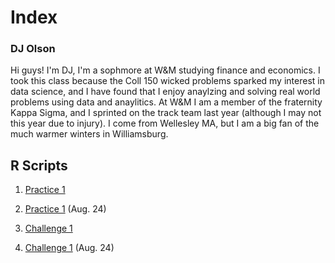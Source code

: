 # Index

### DJ Olson

Hi guys! I'm DJ, I'm a sophmore at W&M studying finance and economics. I took this class because the Coll 150 wicked problems sparked my interest in data science, and I have found that I enjoy anaylzing and solving real world problems using data and anaylitics. At W&M I am a member of the fraternity Kappa Sigma, and I sprinted on the track team last year (although I may not this year due to injury). I come from Wellesley MA, but I am a big fan of the much warmer winters in Williamsburg. 

## R Scripts 
1. [Practice 1](https://github.com/DJ-Olson/data100/blob/master/R_Practice_Plot1.md) 
1. [Practice 1](https://dj-olson.github.io/data100/R_Practice_Plot1) (Aug. 24) 

2. [Challenge 1](https://github.com/DJ-Olson/data100/blob/master/R_Challenge_Plot1.md) 
2. [Challenge 1](https://dj-olson.github.io/data100/R_Challenge_Plot1) (Aug. 24) 

